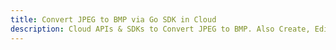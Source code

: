 ---title: Convert JPEG to BMP via Go SDK in Clouddescription: Cloud APIs & SDKs to Convert JPEG to BMP. Also Create, Edit & Render Microsoft Word & OpenOffice documents in the Cloud.---